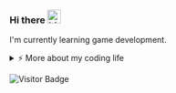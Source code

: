 ### Hi there <img src="https://user-images.githubusercontent.com/1303154/88677602-1635ba80-d120-11ea-84d8-d263ba5fc3c0.gif" width="24px" alt="hi">

I'm currently learning game development.

<details>
<summary>⚡️ More about my coding life</summary>
<br />
  <p align="center">
    <img height="137px" src="https://github-readme-streak-stats.herokuapp.com/?user=xdnyb&hide_border=true&theme=transparent" />
  </p>
  <p align="center">
    <img height="137px" src="https://github-readme-stats.vercel.app/api?username=xdnyb&hide_title=true&hide_border=true&show_icons=true&include_all_commits=true&count_private=true&line_height=21&theme=transparent" />
    <img height="137px" src="https://github-readme-stats.vercel.app/api/top-langs/?username=xdnyb&hide_title=true&hide_border=true&layout=compact&theme=transparent" />
  </p>

</details>

![Visitor Badge](https://visitor-badge.laobi.icu/badge?page_id=xdnyb.xdnyb)

<!--
**xdnyb/xdnyb** is a ✨ _special_ ✨ repository because its `README.md` (this file) appears on your GitHub profile.

Here are some ideas to get you started:

- 🔭 I’m currently working on ...
- 🌱 I’m currently learning ...
- 👯 I’m looking to collaborate on ...
- 🤔 I’m looking for help with ...
- 💬 Ask me about ...
- 📫 How to reach me: ...
- 😄 Pronouns: ...
- ⚡ Fun fact: ...
-->
